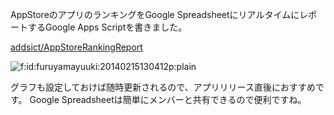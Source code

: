 AppStoreのアプリのランキングをGoogle SpreadsheetにリアルタイムにレポートするGoogle Apps Scriptを書きました。

[addsict/AppStoreRankingReport](https://github.com/addsict/AppStoreRankingReport)

<p><span itemscope itemtype="http://schema.org/Photograph"><img src="http://cdn-ak.f.st-hatena.com/images/fotolife/f/furuyamayuuki/20140215/20140215130412.png" alt="f:id:furuyamayuuki:20140215130412p:plain" title="f:id:furuyamayuuki:20140215130412p:plain" class="hatena-fotolife" itemprop="image"></span></p>

グラフも設定しておけば随時更新されるので、アプリリリース直後におすすめです。
Google Spreadsheetは簡単にメンバーと共有できるので便利ですね。
